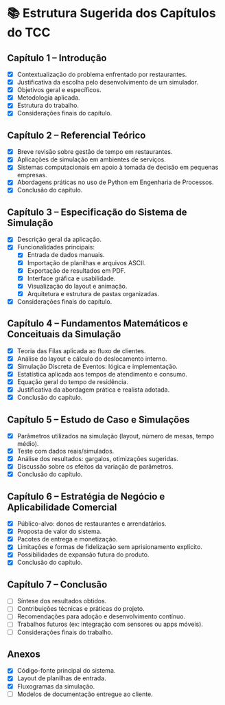 # 📚 Estrutura Sugerida dos Capítulos do TCC

## Capítulo 1 – Introdução
- [X] Contextualização do problema enfrentado por restaurantes.
- [X] Justificativa da escolha pelo desenvolvimento de um simulador.
- [X] Objetivos geral e específicos.
- [X] Metodologia aplicada.
- [X] Estrutura do trabalho.
- [X] Considerações finais do capítulo.

## Capítulo 2 – Referencial Teórico
- [X] Breve revisão sobre gestão de tempo em restaurantes.
- [X] Aplicações de simulação em ambientes de serviços.
- [X] Sistemas computacionais em apoio à tomada de decisão em pequenas empresas.
- [X] Abordagens práticas no uso de Python em Engenharia de Processos.
- [X] Conclusão do capítulo.

## Capítulo 3 – Especificação do Sistema de Simulação
- [X] Descrição geral da aplicação.
- [X] Funcionalidades principais:
    - [X] Entrada de dados manuais.
    - [X] Importação de planilhas e arquivos ASCII.
    - [X] Exportação de resultados em PDF.
    - [X] Interface gráfica e usabilidade.
    - [X] Visualização do layout e animação.
    - [X] Arquitetura e estrutura de pastas organizadas.
- [X] Considerações finais do capítulo.

## Capítulo 4 – Fundamentos Matemáticos e Conceituais da Simulação
- [X] Teoria das Filas aplicada ao fluxo de clientes.
- [X] Análise do layout e cálculo do deslocamento interno.
- [X] Simulação Discreta de Eventos: lógica e implementação.
- [X] Estatística aplicada aos tempos de atendimento e consumo.
- [X] Equação geral do tempo de residência.
- [X] Justificativa da abordagem prática e realista adotada.
- [X] Conclusão do capítulo.

## Capítulo 5 – Estudo de Caso e Simulações
- [X] Parâmetros utilizados na simulação (layout, número de mesas, tempo médio).
- [X] Teste com dados reais/simulados.
- [X] Análise dos resultados: gargalos, otimizações sugeridas.
- [X] Discussão sobre os efeitos da variação de parâmetros.
- [X] Conclusão do capítulo.

## Capítulo 6 – Estratégia de Negócio e Aplicabilidade Comercial
- [X] Público-alvo: donos de restaurantes e arrendatários.
- [X] Proposta de valor do sistema.
- [X] Pacotes de entrega e monetização.
- [X] Limitações e formas de fidelização sem aprisionamento explícito.
- [X] Possibilidades de expansão futura do produto.
- [X] Conclusão do capítulo.

## Capítulo 7 – Conclusão
- [ ] Síntese dos resultados obtidos.
- [ ] Contribuições técnicas e práticas do projeto.
- [ ] Recomendações para adoção e desenvolvimento contínuo.
- [ ] Trabalhos futuros (ex: integração com sensores ou apps móveis).
- [ ] Considerações finais do trabalho.

## Anexos
- [X] Código-fonte principal do sistema.
- [X] Layout de planilhas de entrada.
- [X] Fluxogramas da simulação.
- [ ] Modelos de documentação entregue ao cliente.